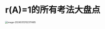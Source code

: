 # r(A)=1的所有考法大盘点

<img src="https://cvp.oss-cn-shanghai.aliyuncs.com/picgo/202403121023761.png" alt="image-20240312102311485" style="zoom:50%;" />

